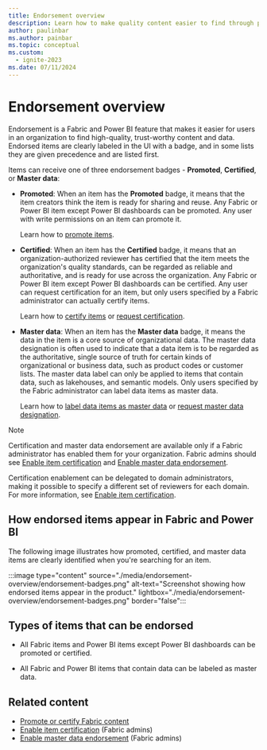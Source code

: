 ```yaml
---
title: Endorsement overview
description: Learn how to make quality content easier to find through promotion or certification.
author: paulinbar
ms.author: painbar
ms.topic: conceptual
ms.custom:
  - ignite-2023
ms.date: 07/11/2024
---
```


# Endorsement overview

Endorsement is a Fabric and Power BI feature that makes it easier for users in an organization to find high-quality, trust-worthy content and data. Endorsed items are clearly labeled in the UI with a badge, and in some lists they are given precedence and are listed first.

Items can receive one of three endorsement badges - **Promoted**, **Certified**, or **Master data**:

* **Promoted**: When an item has the **Promoted** badge, it means that the item creators think the item is ready for sharing and reuse. Any Fabric or Power BI item except Power BI dashboards can be promoted. Any user with write permissions on an item can promote it.

    Learn how to [promote items](../fundamentals/endorsement-promote-certify.md#promote-items).

* **Certified**: When an item has the **Certified** badge, it means that an organization-authorized reviewer has certified that the item meets the organization's quality standards, can be regarded as reliable and authoritative, and is ready for use across the organization. Any Fabric or Power BI item except Power BI dashboards can be certified. Any user can request certification for an item, but only users specified by a Fabric administrator can actually certify items.

    Learn how to [certify items](../fundamentals/endorsement-promote-certify.md#certify-items) or [request certification](../fundamentals/../fundamentals/endorsement-promote-certify.md#request-certification-or-master-data-designation).

* **Master data**: When an item has the **Master data** badge, it means the data in the item is a core source of organizational data. The master data designation is often used to indicate that a data item is to be regarded as the authoritative, single source of truth for certain kinds of organizational or business data, such as product codes or customer lists. The master data label can only be applied to items that contain data, such as lakehouses, and semantic models. Only users specified by the Fabric administrator can label data items as master data.

    Learn how to [label data items as master data](../fundamentals/endorsement-promote-certify.md#label-data-items-as-master-data) or [request master data designation](../fundamentals/../fundamentals/endorsement-promote-certify.md#request-certification-or-master-data-designation).

> [!NOTE]
> Certification and master data endorsement are available only if a Fabric administrator has enabled them for your organization. Fabric admins should see [Enable item certification](../admin/endorsement-certification-enable.md) and [Enable master data endorsement](../admin/endorsement-master-data-enable.md).
> 
> Certification enablement can be delegated to domain administrators, making it possible to specify a different set of reviewers for each domain. For more information, see [Enable item certification](../admin/endorsement-certification-enable.md).

## How endorsed items appear in Fabric and Power BI

The following image illustrates how promoted, certified, and master data items are clearly identified when you're searching for an item.

:::image type="content" source="./media/endorsement-overview/endorsement-badges.png" alt-text="Screenshot showing how endorsed items appear in the product." lightbox="./media/endorsement-overview/endorsement-badges.png" border="false":::

## Types of items that can be endorsed

* All Fabric items and Power BI items except Power BI dashboards can be promoted or certified.

* All Fabric and Power BI items that contain data can be labeled as master data.

## Related content

* [Promote or certify Fabric content](../fundamentals/endorsement-promote-certify.md)
* [Enable item certification](../admin/endorsement-certification-enable.md) (Fabric admins)
* [Enable master data endorsement](../admin/endorsement-master-data-enable.md) (Fabric admins)